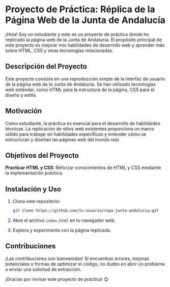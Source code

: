 # Proyecto de Práctica: Réplica de la Página Web de la Junta de Andalucía

¡Hola! Soy un estudiante y este es un proyecto de práctica donde he replicado la página web de la Junta de Andalucía. El propósito principal de este proyecto es mejorar mis habilidades de desarrollo web y aprender más sobre HTML, CSS y otras tecnologías relacionadas.

## Descripción del Proyecto

Este proyecto consiste en una reproducción simple de la interfaz de usuario de la página web de la Junta de Andalucía. Se han utilizado tecnologías web estándar, como HTML para la estructura de la página, CSS para el diseño y estilo.

## Motivación

Como estudiante, la práctica es esencial para el desarrollo de habilidades técnicas. La replicación de sitios web existentes proporciona un marco sólido para trabajar en habilidades específicas y entender cómo se estructuran y diseñan las páginas web del mundo real.

## Objetivos del Proyecto

**Practicar HTML y CSS:** Reforzar conocimientos de HTML y CSS mediante la implementación práctica.

## Instalación y Uso

1. Clona este repositorio:

    ```bash
    git clone https://github.com/tu-usuario/repo-junta-andalucia.git
    ```

2. Abre el archivo `index.html` en tu navegador web.

3. Explora y experimenta con la página replicada.

## Contribuciones

¡Las contribuciones son bienvenidas! Si encuentras errores, mejoras potenciales o formas de optimizar el código, no dudes en abrir un problema o enviar una solicitud de extracción.

¡Gracias por revisar este proyecto de práctica! 😊
